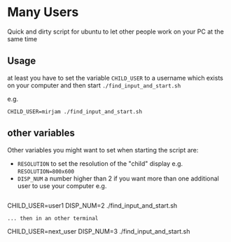 # Many Users
Quick and dirty script for ubuntu to let other people work on your PC at the same time

## Usage
at least you have to set the variable `CHILD_USER` to a username which exists on your computer and then start `./find_input_and_start.sh`

e.g.
```
CHILD_USER=mirjam ./find_input_and_start.sh
```

## other variables
Other variables you might want to set when starting the script are:

* `RESOLUTION` to set the resolution of the "child" display
  e.g. `RESOLUTION=800x600`
* `DISP_NUM` a number higher than 2 if you want more than one additional user to use your computer
  e.g.
  ```
CHILD_USER=user1 DISP_NUM=2 ./find_input_and_start.sh
```
... then in an other terminal
  ```
CHILD_USER=next_user DISP_NUM=3 ./find_input_and_start.sh
```
